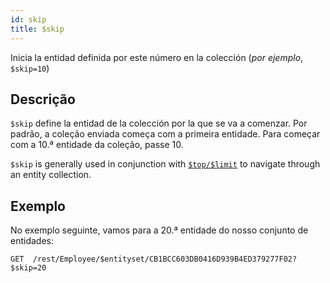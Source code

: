 ```yaml
---
id: skip
title: $skip
---
```


Inicia la entidad definida por este número en la colección (_por ejemplo_, `$skip=10`)

## Descrição

`$skip` define la entidad de la colección por la que se va a comenzar. Por padrão, a coleção enviada começa com a primeira entidade. Para começar com a 10.ª entidade da coleção, passe 10.

`$skip`  is generally used in conjunction with [`$top/$limit`]($top_$limit.md) to navigate through an entity collection.

## Exemplo

No exemplo seguinte, vamos para a 20.ª entidade do nosso conjunto de entidades:

`GET  /rest/Employee/$entityset/CB1BCC603DB0416D939B4ED379277F02?$skip=20`
